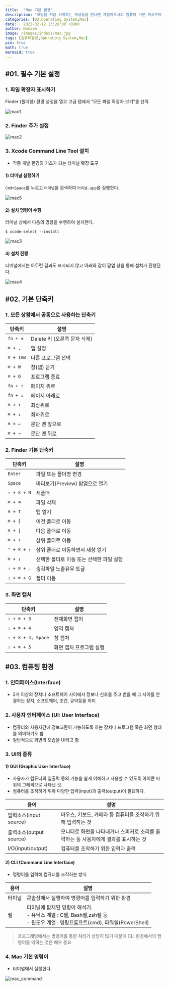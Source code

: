 ```yaml
---
title:  "Mac 기본 활용"
description: "코딩을 처음 시작하는 학생들을 만나면 개발자로서의 컴퓨터 기본 지식부터 학습해야 하는 경우를 만나게 됩니다. 이 포스팅은 그런 분들을 위해 기본 지식을 정리하고 있습니다."
categories: [02.Operating System,Mac]
date:   2022-02-12 13:26:00 +0900
author: Hossam
image: /images/indexs/mac.jpg
tags: [컴퓨터활용,Operating System,Mac]
pin: true
math: true
mermaid: true
---
```



## #01. 필수 기본 설정

### 1. 파일 확장자 표시하기

Finder (폴더창) 환경 설정을 열고 고급 탭에서 “모든 파일 확장자 보기”를 선택

![mac1](/images/2022/0212/mac1.png)

### 2. Finder 추가 설정

![mac2](/images/2022/0212/mac2.png)

### 3. Xcode Command Line Tool 설치

- 각종 개발 환경의 기초가 되는 터미널 확장 도구

#### 1) 터미널 실행하기

`Cmd+Space`를 누르고 `터미널`을 검색하여 `터미널.app`을 실행한다.

![mac5](/images/2022/0212/mac5.png)

#### 2) 설치 명령어 수행

터미널 상에서 다음의 명령을 수행하여 설치한다.

```shell
$ xcode-select --install
```

![mac3](/images/2022/0212/mac3.png)

#### 3) 설치 진행

터미널에서는 아무런 결과도 표시되지 않고 아래와 같이 팝업 창을 통해 설치가 진행된다.

![mac4](/images/2022/0212/mac4.png)

## #02. 기본 단축키

### 1. 모든 상황에서 공통으로 사용하는 단축키

| 단축키    | 설명                         |
| --------- | ---------------------------- |
| `fn + ⌫`  | Delete 키 (오른쪽 문자 삭제) |
| `⌘ + ,`   | 앱 설정                      |
| `⌘ + TAB` | 다른 프로그램 선택           |
| `⌘ + W`   | 창(탭) 닫기                  |
| `⌘ + Q`   | 프로그램 종료                |
| `fn + ↑`  | 페이지 위로                  |
| `fn + ↓`  | 페이지 아래로                |
| `⌘ + ↑`   | 최상위로                     |
| `⌘ + ↓`   | 최하위로                     |
| `⌘ + ←`   | 문단 맨 앞으로               |
| `⌘ + →`   | 문단 맨 뒤로                 |

### 2. Finder 기본 단축키

| 단축키      | 설명                                     |
| ----------- | ---------------------------------------- |
| `Enter`     | 파일 또는 폴더명 변경                    |
| `Space`     | 미리보기(Preview) 팝업으로 열기          |
| `⇧ + ⌘ + N` | 새폴더                                   |
| `⌘ + ⌫`     | 파일 삭제                                |
| `⌘ + T`     | 탭 열기                                  |
| `⌘ + [`     | 이전 폴더로 이동                         |
| `⌘ + ]`     | 다음 폴더로 이동                         |
| `⌘ + ↑`     | 상위 폴더로 이동                         |
| `⌃ + ⌘ + ↑` | 상위 폴더로 이동하면서 새창 열기         |
| `⌘ + ↓`     | 선택한 폴더로 이동 또는 선택한 파일 실행 |
| `⇧ + ⌘ + .` | 숨김파일 노출유무 토글                   |
| `⇧ + ⌘ + G` | 폴더 이동                                |

### 3. 화면 캡처

| 단축키             | 설명                    |
| ------------------ | ----------------------- |
| `⇧ + ⌘ + 3`        | 전체화면 캡처           |
| `⇧ + ⌘ + 4`        | 영역 캡처               |
| `⇧ + ⌘ + 4, Space` | 창 캡처                 |
| `⇧ + ⌘ + 5`        | 화면 캡처 프로그램 실행 |


## #03. 컴퓨팅 환경

### 1. 인터페이스(Interface)

- 2개 이상의 장치나 소프트웨어 사이에서 정보나 신호를 주고 받을 때 그 사이를 연결하는 장치, 소프트웨어, 조건, 규약등을 의미

### 2. 사용자 인터페이스 (UI: User Interface)

- 컴퓨터와 사용자간에 정보교환이 가능하도록 하는 장치나 프로그램 혹은 화면 형태를 의미하기도 함
- 일반적으로 화면의 모습을 UI라고 함

### 3. UI의 종류

#### 1) GUI (Graphic User Interface)

- 사용자가 컴퓨터의 입출력 등의 기능을 쉽게 이해하고 사용할 수 있도록 아이콘 따위의 그래픽으로 나타낸 것.
- 컴퓨터를 조작하기 위하 다양한 입력(input)과 출력(output)이 필요하다.

| 용어                    | 설명                                                                                 |
| ----------------------- | ------------------------------------------------------------------------------------ |
| 입력소스(input source)  | 마우스, 키보드, 카메라 등 컴퓨터를 조작하기 위해 입력하는 것                         |
| 출력소스(output source) | 모니터로 화면을 나타내거나 스피커로 소리를 출력하는 등 사용자에게 결과를 표시하는 것 |
| I/O(input/output)       | 컴퓨터를 조작하기 위한 입력과 출력                                                   |


#### 2) CLI (Command Line Interface)

- 명령어를 입력해 컴퓨터를 조작하는 방식

| 용어   | 설명                                                                                                                              |
| ------ | --------------------------------------------------------------------------------------------------------------------------------- |
| 터미널 | 콘솔상에서 실행하여 명령어를 입력하기 위한 환경                                                                                   |
| 쉘     | 터미널에 탑제된 명령어 해석기.<br/>- 유닉스 계열 : C쉘, Bash쉘,zsh쉘 등<br/>- 윈도우 계열 : 명령프롬프트(cmd), 파워쉘(PowerShell) |

> 프로그래밍에서는 명령어를 통한 처리가 상당히 많기 때문에 CLI 환경에서의 명령어를 익히는 것은 매우 중요

### 4. Mac 기본 명령어

- 터미널에서 실행한다.

![mac_command](/images/2022/0212/mac_command.png)